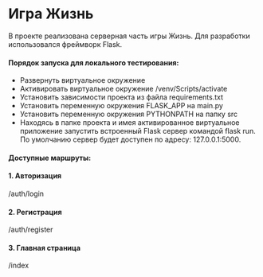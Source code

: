 # Игра Жизнь

В проекте реализована серверная часть игры Жизнь. Для разработки использовался фреймворк Flask.

#### Порядок запуска для локального тестирования:
- Развернуть виртуальное окружение
- Активировать виртуальное окружение /venv/Scripts/activate
- Установить зависимости проекта из файла requirements.txt
- Установить переменную окружения FLASK_APP на main.py
- Установить переменную окружения PYTHONPATH на папку src
- Находясь в папке проекта и имея активированное виртуальное приложение запустить встроенный Flask сервер командой flask run. По умолчанию сервер будет доступен по адресу: 127.0.0.1:5000.

#### Доступные маршруты:
#### 1. Авторизация
/auth/login
#### 2. Регистрация
/auth/register
#### 3. Главная страница
/index